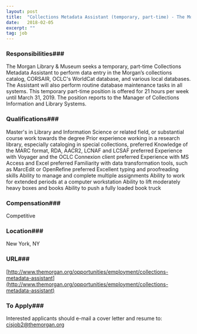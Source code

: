 ```yaml
---
layout: post
title:  "Collections Metadata Assistant (temporary, part-time) - The Morgan Library & Museum"
date:   2018-02-05
excerpt: ""
tag: job
---
```




### Responsibilities###

The Morgan Library & Museum seeks a temporary, part-time Collections Metadata Assistant to perform data entry in the Morgan’s collections catalog, CORSAIR, OCLC's WorldCat database, and various local databases. The Assistant will also perform routine database maintenance tasks in all systems. This temporary part-time position is offered for 21 hours per week until March 31, 2019. The position reports to the Manager of Collections Information and Library Systems.


### Qualifications###

Master's in Library and Information Science or related field, or substantial course work towards the degree
Prior experience working in a research library, especially cataloging in special collections, preferred
Knowledge of the MARC format, RDA, AACR2, LCNAF and LCSAF preferred
Experience with Voyager and the OCLC Connexion client preferred
Experience with MS Access and Excel preferred
Familiarity with data transformation tools, such as MarcEdit or OpenRefine preferred
Excellent typing and proofreading skills
Ability to manage and complete multiple assignments
Ability to work for extended periods at a computer workstation
Ability to lift moderately heavy boxes and books
Ability to push a fully loaded book truck


### Compensation###

Competitive


### Location###

New York, NY


### URL###

[http://www.themorgan.org/opportunities/employment/collections-metadata-assistant](http://www.themorgan.org/opportunities/employment/collections-metadata-assistant)

### To Apply###

Interested applicants should e-mail a cover letter and resume to:
cisjob2@themorgan.org





